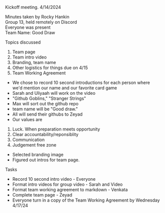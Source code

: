Kickoff meeting. 4/14/2024

Minutes taken by Rocky Hankin <br>
Group 13, held remotely on Discord <br>
Everyone was present <br>
Team Name: Good Draw <br>

Topics discussed
1. Team page 
2. Team intro video 
3. Branding, team name
4. Other logistics for things due on 4/15
5. Team Working Agreement

- We chose to record 10 second introductions for each person where we'd mention our name and our favorite card game
- Sarah and Uliyaah will work on the video
- "Github Goblins," "Stranger Strings"
- Max will sort out the github repo
- team name will be "Good draw."
- All will send their githubs to Zeyad
- Our values are
1. Luck. When preparation meets opportunity
2. Clear accountability/reponsiblity
3. Communication
4. Judgement free zone
- Selected branding image
- Figured out intros for team page.

Tasks
- Record 10 second intro video - Everyone
- Format intro videos for group video - Sarah and Video
- Format team working agreement to markdown - Venkata
- Complete team page - Zeyad
- Everyone turn in a copy of the Team Working Agreement by Wednesday 4/17/24


